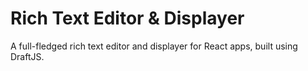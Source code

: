 # Rich Text Editor & Displayer

A full-fledged rich text editor and displayer for React apps, built using DraftJS.
